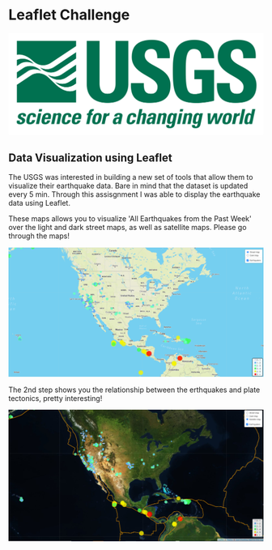 # Leaflet Challenge 

![1-Logo.png](Leaflet-Step-1/Images/1-Logo.png)

## Data Visualization using Leaflet
 
The USGS was interested in building a new set of tools that allow them to visualize their earthquake data. Bare in mind that the dataset is updated every 5 min. Through this assisgnment I was able to display the earthquake data using Leaflet.

These maps allows you to visualize 'All Earthquakes from the Past Week' over the light and dark street maps, as well as satellite maps. Please go through the maps! 

![Earthquakes_1.png](Leaflet-Step-1/Images/Earthquakes_1.png)

The 2nd step shows you the relationship between the erthquakes and plate tectonics, pretty interesting!

![Earthquakes_2.png](Leaflet-Step-1/Images/Earthquakes_2.png)
